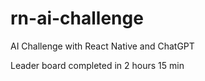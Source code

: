 # rn-ai-challenge

AI Challenge with React Native and ChatGPT

Leader board completed in 2 hours 15 min
